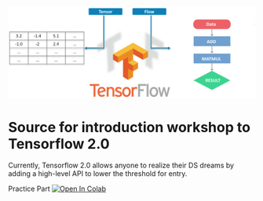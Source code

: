 ![tf_logo](https://github.com/dedkoster/DS_ML/blob/master/GDG_KHV_workshop_Tensorflow/tf_land.png)

# Source for introduction workshop to Tensorflow 2.0

Currently, Tensorflow 2.0 allows anyone to realize their DS dreams by adding a high-level API to lower the threshold for entry.

Practice Part [![Open In Colab](https://colab.research.google.com/assets/colab-badge.svg)](https://colab.research.google.com/github/dedkoster/GDG_KHV_TF_Workshop/blob/master/Hello_ML_World.ipynb)
